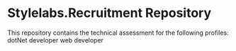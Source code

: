 # Stylelabs.Recruitment Repository #

This repository contains the technical assessment for the following profiles:
dotNet developer
web developer
